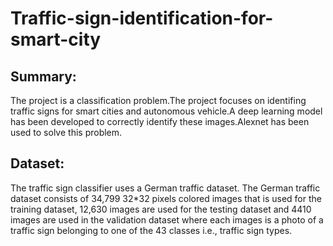 # Traffic-sign-identification-for-smart-city
 
 ## Summary:
 The project is a classification problem.The project focuses on identifing traffic signs for smart cities and autonomous vehicle.A deep learning model has been developed to correctly identify these images.Alexnet has been used to solve this problem.
 
 ## Dataset:
 The traffic sign classifier uses a German traffic dataset. The German traffic dataset consists of 34,799 32*32 pixels colored images that is used for the training dataset, 12,630 images are used for the testing dataset and 4410 images are used in the validation dataset where each images is a photo of a traffic sign belonging to one of the 43 classes i.e., traffic sign types.
